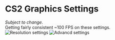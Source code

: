 # CS2 Graphics Settings
_Subject to change._<br>Getting fairly consistent ~100 FPS on these settings.<br>
![Resolution settings](https://github.com/rja2006/GameConfigs/blob/main/CounterStrike/cs2_resolution.jpg)
![Advancd settings](https://github.com/rja2006/GameConfigs/blob/main/CounterStrike/cs2_advanced_graphics.jpg)
